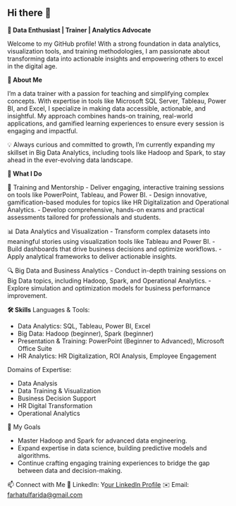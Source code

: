 ## Hi there 👋

**🚀 Data Enthusiast | Trainer | Analytics Advocate**

Welcome to my GitHub profile! With a strong foundation in data analytics, visualization tools, and training methodologies, I am passionate about transforming data into actionable insights and empowering others to excel in the digital age.

**🚀 About Me**

I’m a data trainer with a passion for teaching and simplifying complex concepts. With expertise in tools like Microsoft SQL Server, Tableau, Power BI, and Excel, I specialize in making data accessible, actionable, and insightful. My approach combines hands-on training, real-world applications, and gamified learning experiences to ensure every session is engaging and impactful.

💡 Always curious and committed to growth, I’m currently expanding my skillset in Big Data Analytics, including tools like Hadoop and Spark, to stay ahead in the ever-evolving data landscape.

**💼 What I Do**

🌟 Training and Mentorship
    - Deliver engaging, interactive training sessions on tools like PowerPoint, Tableau, and Power BI.
    - Design innovative, gamification-based modules for topics like HR Digitalization and Operational Analytics.
    - Develop comprehensive, hands-on exams and practical assessments tailored for professionals and students.

📊 Data Analytics and Visualization
    - Transform complex datasets into meaningful stories using visualization tools like Tableau and Power BI.
    - Build dashboards that drive business decisions and optimize workflows.
    - Apply analytical frameworks to deliver actionable insights.

🔍 Big Data and Business Analytics
    - Conduct in-depth training sessions on Big Data topics, including Hadoop, Spark, and Operational Analytics.
    - Explore simulation and optimization models for business performance improvement.

**🛠 Skills**
Languages & Tools:
  - Data Analytics: SQL, Tableau, Power BI, Excel
  - Big Data: Hadoop (beginner), Spark (beginner)
  - Presentation & Training: PowerPoint (Beginner to Advanced), Microsoft Office Suite
  - HR Analytics: HR Digitalization, ROI Analysis, Employee Engagement

Domains of Expertise:
  - Data Analysis
  - Data Training & Visualization
  - Business Decision Support
  - HR Digital Transformation
  - Operational Analytics

🎯 My Goals
  - Master Hadoop and Spark for advanced data engineering.
  - Expand expertise in data science, building predictive models and algorithms.
  - Continue crafting engaging training experiences to bridge the gap between data and decision-making.

📫 Connect with Me
  💼 LinkedIn: Y[our LinkedIn Profile](https://www.linkedin.com/in/amalina-farhatul-farida-mohamad-seliman-a990a3b3/)
  ✉️ Email: farhatulfarida@gmail.com
